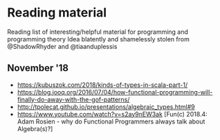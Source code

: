 # Reading material
Reading list of interesting/helpful material for programming and programming theory
Idea blatently and shamelessly stolen from @ShadowRhyder and @tiaanduplessis

## November '18
- https://kubuszok.com/2018/kinds-of-types-in-scala-part-1/
- https://blog.jooq.org/2016/07/04/how-functional-programming-will-finally-do-away-with-the-gof-patterns/
- http://tpolecat.github.io/presentations/algebraic_types.html#9
- https://www.youtube.com/watch?v=s2ay9nEW3ak [Fun(c) 2018.4: Adam Rosien - why do Functional Programmers always talk about Algebra(s)?]
